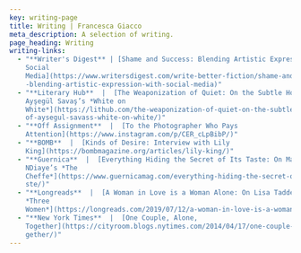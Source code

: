 ```yaml
---
key: writing-page
title: Writing | Francesca Giacco
meta_description: A selection of writing.
page_heading: Writing
writing-links:
  - "**Writer's Digest** | [Shame and Success: Blending Artistic Expression With
    Social
    Media](https://www.writersdigest.com/write-better-fiction/shame-and-success\
    -blending-artistic-expression-with-social-media)"
  - "**Literary Hub**  |  [The Weaponization of Quiet: On the Subtle Horror of
    Ayşegül Savaş’s *White on
    White*](https://lithub.com/the-weaponization-of-quiet-on-the-subtle-horror-\
    of-aysegul-savass-white-on-white/)"
  - "**Off Assignment**  |  [To the Photographer Who Pays
    Attention](https://www.instagram.com/p/CER_cLpBibP/)"
  - "**BOMB**  |  [Kinds of Desire: Interview with Lily
    King](https://bombmagazine.org/articles/lily-king/)"
  - "**Guernica**  |  [Everything Hiding the Secret of Its Taste: On Marie
    NDiaye’s *The
    Cheffe*](https://www.guernicamag.com/everything-hiding-the-secret-of-its-ta\
    ste/)"
  - "**Longreads**  |  [A Woman in Love is a Woman Alone: On Lisa Taddeo’s
    *Three
    Women*](https://longreads.com/2019/07/12/a-woman-in-love-is-a-woman-alone/)"
  - "**New York Times**  |  [One Couple, Alone,
    Together](https://cityroom.blogs.nytimes.com/2014/04/17/one-couple-alone-to\
    gether/)"
---
```

